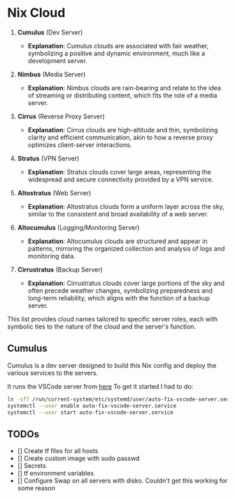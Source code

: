 # Nix Cloud

1. **Cumulus** (Dev Server)
   - **Explanation**: Cumulus clouds are associated with fair weather, symbolizing a positive and dynamic environment, much like a development server.

2. **Nimbus** (Media Server)
   - **Explanation**: Nimbus clouds are rain-bearing and relate to the idea of streaming or distributing content, which fits the role of a media server.

3. **Cirrus** (Reverse Proxy Server)
   - **Explanation**: Cirrus clouds are high-altitude and thin, symbolizing clarity and efficient communication, akin to how a reverse proxy optimizes client-server interactions.

4. **Stratus** (VPN Server)
   - **Explanation**: Stratus clouds cover large areas, representing the widespread and secure connectivity provided by a VPN service.

5. **Altostratus** (Web Server)
   - **Explanation**: Altostratus clouds form a uniform layer across the sky, similar to the consistent and broad availability of a web server.

6. **Altocumulus** (Logging/Monitoring Server)
   - **Explanation**: Altocumulus clouds are structured and appear in patterns, mirroring the organized collection and analysis of logs and monitoring data.

7. **Cirrustratus** (Backup Server)
   - **Explanation**: Cirrustratus clouds cover large portions of the sky and often precede weather changes, symbolizing preparedness and long-term reliability, which aligns with the function of a backup server. 

This list provides cloud names tailored to specific server roles, each with symbolic ties to the nature of the cloud and the server's function.


## Cumulus

Cumulus is a dev server designed to build this Nix config and deploy the various services to the servers.

It runs the VSCode server from [here](https://github.com/nix-community/nixos-vscode-server)
To get it started I had to do:
```bash
ln -sfT /run/current-system/etc/systemd/user/auto-fix-vscode-server.service ~/.config/systemd/user/auto-fix-vscode-server.service
systemctl --user enable auto-fix-vscode-server.service
systemctl --user start auto-fix-vscode-server.service
```

## TODOs

- [] Create tf files for all hosts
- [] Create custom image with sudo passwd
- [] Secrets
- [] tf environment variables
- [] Configure Swap on all servers with disko. Couldn't get this working for some reason